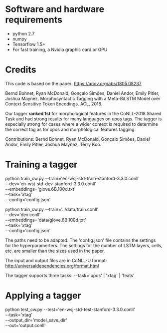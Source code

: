 # Software and hardware requirements

-   python 2.7
-   numpy
-   Tensorflow 1.5+
-   For fast training, a Nvidia graphic card or GPU

# Credits

This code is based on the paper: https://arxiv.org/abs/1805.08237 

Bernd Bohnet, Ryan McDonald, Gonçalo Simões, Daniel Andor, Emily Pitler, Joshua
Maynez. Morphosyntactic Tagging with a Meta-BiLSTM Model over Context Sensitive 
Token Encodings. ACL, 2018. 

Our tagger **ranked 1st** for morphological features in the CoNLL-2018 Shared Task and 
had strong results for many languages on upos tags. The tagger is especially strong
for cases where a wider context is required to determine the correct tag as for xpos 
and morphological features tagging.

Contributions:
Bernd Bohnet, Ryan McDonald, Gonçalo Simões, Daniel Andor, Emily Pitler, Joshua
Maynez, Terry Koo.

# Training a tagger

python train_cw.py --train='en-wsj-std-train-stanford-3.3.0.conll' \
--dev='en-wsj-std-dev-stanford-3.3.0.conll' \
--embeddings='glove.6B.100d.txt' \
--task='xtag' \
--config='config.json'


python train_cw.py --train='../data/train.conll' \
--dev='dev.conll' \
--embeddings='data/glove.6B.100d.txt' \
--task='xtag' \
--config='config.json'

The paths need to be adapted. The 'config.json' file contains the settings 
for the hyperparamerters. The settings for the number of LSTM layers, 
cells, etc. are smaller than the sizes used in the paper.

The input and output files are in CoNLL-U format:
http://universaldependencies.org/format.html

The tagger supports three tasks: --task='upos' | 'xtag' | 'feats'


# Applying a tagger

python test_cw.py --test='en-wsj-std-test-stanford-3.3.0.conll' \
--task='xtag' \
--output_dir='model_save_dir' \
--out='output.conll'

